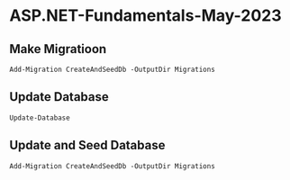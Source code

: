 # ASP.NET-Fundamentals-May-2023

## Make Migratioon
`Add-Migration CreateAndSeedDb -OutputDir Migrations`

## Update Database
`Update-Database`

## Update and Seed Database
`Add-Migration CreateAndSeedDb -OutputDir Migrations`